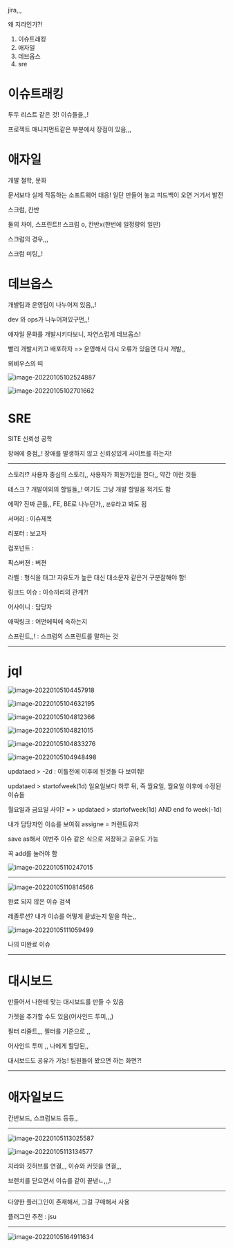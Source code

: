 





jira,,,





왜 지라인가?! 



1. 이슈트래킹
2. 애자일
3. 데브옵스
4. sre



# 이슈트래킹

투두 리스트 같은 것! 이슈들을,,! 

프로젝트 매니지먼트같은 부분에서 장점이 있음,,,



# 애자일

개발 철학, 문화

문서보다 실제 작동하는 소프트웨어 대응! 일단 만들어 놓고 피드백이 오면 거기서 발전



스크럼, 칸반

둘의 차이, 스프린트!! 스크럼 o, 칸반x(한번에 일정량의 일만)



스크럼의 경우,,,

스크럼 미팅,,! 



# 데브옵스

개발팀과 운영팀이 나누어져 있음,,! 

dev 와 ops가 나누어져있구먼,,! 

애자일 문화를 개발시키다보니, 자연스럽게 데브옵스! 

빨리 개발시키고 배포하자 => 운영해서 다시 오류가 있음면 다시 개발,,

뫼비우스의 띠 

![image-20220105102524887](jira.assets/image-20220105102524887.png)



![image-20220105102701662](jira.assets/image-20220105102701662.png)





# SRE

SITE 신뢰성 공학

장애에 중점,,! 장애를 발생하지 않고 신뢰성있게 사이트를 하는지! 





----



스토리!? 사용자 중심의 스토리,, 사용자가 회원가입을 한다,, 약간 이런 것들

테스크 ? 개발이외의 할일들,,! 여기도 그냥 개발 할일을 적기도 함

에픽? 진짜 큰틀,, FE, BE로 나누던가,, `분류`라고 봐도 됨





서머리 : 이슈제목

리포터 : 보고자

컴포넌트 : 



픽스버젼 : 버젼



라벨 : 형식을 태그! 자유도가 높은 대신 대소문자 같은거 구분잘해야 함! 

링크드 이슈 : 이슈끼리의 관계?! 

어사이니 : 담당자

애픽링크 : 어떤에픽에 속하는지

스프린트,,! : 스크럼의 스프린트를 말하는 것



---

# jql

![image-20220105104457918](jira.assets/image-20220105104457918.png)



![image-20220105104632195](jira.assets/image-20220105104632195.png)

![image-20220105104812366](jira.assets/image-20220105104812366.png)

![image-20220105104821015](jira.assets/image-20220105104821015.png)

![image-20220105104833276](jira.assets/image-20220105104833276.png)

![image-20220105104948498](jira.assets/image-20220105104948498.png)



updataed > -2d : 이틀전에 이후에 된것들 다 보여줘! 

updataed > startofweek(1d) 일요일보다 하루 뒤, 즉 월요일, 월요일 이후에 수정된 이슈들

월요일과 금요일 사이? = > updataed > startofweek(1d) AND end fo week(-1d)

내가 담당자인 이슈를 보여줘 assigne = 커렌트유저





save as해서 이번주 이슈 같은 식으로 저장하고 공유도 가능

꼭 add를 눌러야 함

![image-20220105110247015](jira.assets/image-20220105110247015.png)



----





![image-20220105110814566](jira.assets/image-20220105110814566.png)

완료 되지 않은 이슈 검색



레졸루션? 내가 이슈를 어떻게 끝냈는지 말을 하는,,





![image-20220105111059499](jira.assets/image-20220105111059499.png)

나의 미완료 이슈





---



# 대시보드

만들어서 나한테 맞는 대시보드를 만들 수 있음

가젯을 추가할 수도 있음(어사인드 투미,,,)

필터 리쥴트,,, 필터를 기준으로 ,, 

어사인드 투미 ,, 나에게 할당된,,

대시보드도 공유가 가능! 팀원들이 봤으면 하는 화면?!



---

# 애자일보드



칸반보드, 스크럼보드 등등,,



---



![image-20220105113025587](jira.assets/image-20220105113025587.png)





![image-20220105113134577](jira.assets/image-20220105113134577.png)

지라와 깃허브를 연결,,, 이슈와 커밋을 연결,,, 

브렌치를 닫으면서 이슈를 같이 끝낸ㄴ,,,!



----

다양한 플러그인이 존재해서, 그걸 구매해서 사용



 플러그인 추천 : jsu 



----





![image-20220105164911634](0105_jira_pjt.assets/image-20220105164911634.png)

